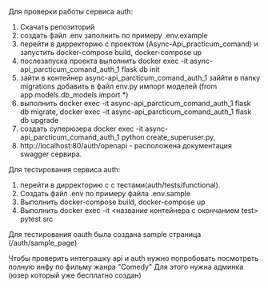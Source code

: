 Для проверки работы сервиса auth:
1. Скачать репозиторий
2. создать файл .env заполнить по примеру .env.example
3. перейти в дирректорию с проектом (Async-Api_practicum_comand) и запустить docker-compose build, docker-compose up
4. послезапуска проекта выполнить docker exec -it async-api_parcticum_comand_auth_1 flask db init
5. зайти в контейнер async-api_parcticum_comand_auth_1 заййти в папку migrations добавить в файл env.py импорт моделей (from app.models.db_models import *)
6. выполнить docker exec -it async-api_parcticum_comand_auth_1 flask db migrate, docker exec -it async-api_parcticum_comand_auth_1 flask db upgrade
7. создать суперюзера docker exec -it async-api_parcticum_comand_auth_1 python create_superuser.py,
8. http://localhost:80/auth/openapi - расположена документация swagger сервира.


Для тестирования сервиса auth:
1. перейти в дирректорию c с тестами(auth/tests/functional).
2. Создать файл .env по примеру файла .env.sample
3. Выполнить docker-compose build, docker-compose up
4. Выполнить docker exec -it <название контейнера c окончанием test> pytest src

Для тестирования oauth была создана sample страница (/auth/sample_page)

Чтобы проверить интеграшку api и auth нужно попробовать посмотреть полную инфу по фильму жанра "Comedy"
Для этого нужна админка (юзер который уже бесплатно создан)
